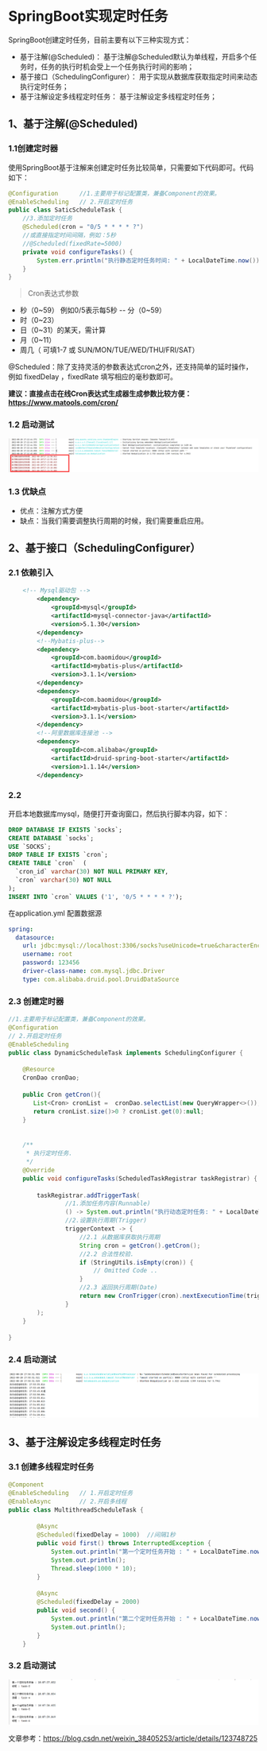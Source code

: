 # SpringBoot实现定时任务


SpringBoot创建定时任务，目前主要有以下三种实现方式：

- 基于注解(@Scheduled)： 基于注解@Scheduled默认为单线程，开启多个任务时，任务的执行时机会受上一个任务执行时间的影响；
- 基于接口（SchedulingConfigurer）： 用于实现从数据库获取指定时间来动态执行定时任务；
- 基于注解设定多线程定时任务： 基于注解设定多线程定时任务；

## 1、基于注解(@Scheduled)

### 1.1创建定时器

使用SpringBoot基于注解来创建定时任务比较简单，只需要如下代码即可。代码如下：

```java
@Configuration      //1.主要用于标记配置类，兼备Component的效果。
@EnableScheduling   // 2.开启定时任务
public class SaticScheduleTask {
    //3.添加定时任务
    @Scheduled(cron = "0/5 * * * * ?")
    //或直接指定时间间隔，例如：5秒
    //@Scheduled(fixedRate=5000)
    private void configureTasks() {
        System.err.println("执行静态定时任务时间: " + LocalDateTime.now());
    }
}
```

> Cron表达式参数

- 秒（0~59） 例如0/5表示每5秒
-- 分（0~59）
- 时（0~23）
- 日（0~31）的某天，需计算
- 月（0~11）
- 周几（ 可填1-7 或 SUN/MON/TUE/WED/THU/FRI/SAT）

@Scheduled：除了支持灵活的参数表达式cron之外，还支持简单的延时操作，例如 fixedDelay ，fixedRate 填写相应的毫秒数即可。

**建议：直接点击在线Cron表达式生成器生成参数比较方便：https://www.matools.com/cron/**

### 1.2 启动测试

![Image text](./img/a.png)

### 1.3 优缺点
- 优点：注解方式方便
- 缺点：当我们需要调整执行周期的时候，我们需要重启应用。


## 2、基于接口（SchedulingConfigurer）

### 2.1 依赖引入

```xml
    <!-- Mysql驱动包 -->
        <dependency>
            <groupId>mysql</groupId>
            <artifactId>mysql-connector-java</artifactId>
            <version>5.1.30</version>
        </dependency>
        <!--Mybatis-plus-->
        <dependency>
            <groupId>com.baomidou</groupId>
            <artifactId>mybatis-plus</artifactId>
            <version>3.1.1</version>
        </dependency>
        <dependency>
            <groupId>com.baomidou</groupId>
            <artifactId>mybatis-plus-boot-starter</artifactId>
            <version>3.1.1</version>
        </dependency>
        <!--阿里数据库连接池 -->
        <dependency>
            <groupId>com.alibaba</groupId>
            <artifactId>druid-spring-boot-starter</artifactId>
            <version>1.1.14</version>
        </dependency>
```

### 2.2 

开启本地数据库mysql，随便打开查询窗口，然后执行脚本内容，如下：
```sql
DROP DATABASE IF EXISTS `socks`;
CREATE DATABASE `socks`;
USE `SOCKS`;
DROP TABLE IF EXISTS `cron`;
CREATE TABLE `cron`  (
  `cron_id` varchar(30) NOT NULL PRIMARY KEY,
  `cron` varchar(30) NOT NULL  
);
INSERT INTO `cron` VALUES ('1', '0/5 * * * * ?');
```
在application.yml 配置数据源
```yml
spring:
  datasource:
    url: jdbc:mysql://localhost:3306/socks?useUnicode=true&characterEncoding=utf-8&allowMultiQueries=true&useSSL=false&autoReconnect=true&failOverReadOnly=false
    username: root
    password: 123456
    driver-class-name: com.mysql.jdbc.Driver
    type: com.alibaba.druid.pool.DruidDataSource
```

### 2.3 创建定时器

```java
//1.主要用于标记配置类，兼备Component的效果。
@Configuration
// 2.开启定时任务
@EnableScheduling
public class DynamicScheduleTask implements SchedulingConfigurer {

    @Resource
    CronDao cronDao;

    public Cron getCron(){
       List<Cron> cronList =  cronDao.selectList(new QueryWrapper<>());
       return cronList.size()>0 ? cronList.get(0):null;
    }


    /**
     * 执行定时任务.
     */
    @Override
    public void configureTasks(ScheduledTaskRegistrar taskRegistrar) {

        taskRegistrar.addTriggerTask(
                //1.添加任务内容(Runnable)
                () -> System.out.println("执行动态定时任务: " + LocalDateTime.now().toLocalTime()),
                //2.设置执行周期(Trigger)
                triggerContext -> {
                    //2.1 从数据库获取执行周期
                    String cron = getCron().getCron();
                    //2.2 合法性校验.
                    if (StringUtils.isEmpty(cron)) {
                        // Omitted Code ..
                    }
                    //2.3 返回执行周期(Date)
                    return new CronTrigger(cron).nextExecutionTime(triggerContext);
                }
        );
    }

}

```

### 2.4 启动测试

![Image text](./img/b.png)


## 3、基于注解设定多线程定时任务

### 3.1 创建多线程定时任务

```java
@Component
@EnableScheduling   // 1.开启定时任务
@EnableAsync        // 2.开启多线程
public class MultithreadScheduleTask {
 
        @Async
        @Scheduled(fixedDelay = 1000)  //间隔1秒
        public void first() throws InterruptedException {
            System.out.println("第一个定时任务开始 : " + LocalDateTime.now().toLocalTime() + "\r\n线程 : " + Thread.currentThread().getName());
            System.out.println();
            Thread.sleep(1000 * 10);
        }
 
        @Async
        @Scheduled(fixedDelay = 2000)
        public void second() {
            System.out.println("第二个定时任务开始 : " + LocalDateTime.now().toLocalTime() + "\r\n线程 : " + Thread.currentThread().getName());
            System.out.println();
        }
    }
```


### 3.2 启动测试

![Image text](./img/c.png)


文章参考：https://blog.csdn.net/weixin_38405253/article/details/123748725
